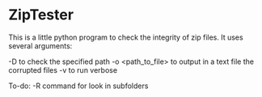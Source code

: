 # ZipTester


This is a little python program to check the integrity of zip files. It uses several arguments:

-D <path> to check the specified path
-o <path_to_file> to output in a text file the corrupted files
-v to run verbose


To-do:
-R command for look in subfolders
